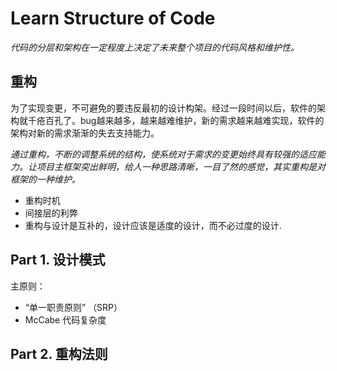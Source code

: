 # Learn Structure of Code
*代码的分层和架构在一定程度上决定了未来整个项目的代码风格和维护性。*

## 重构
为了实现变更，不可避免的要违反最初的设计构架。经过一段时间以后，软件的架构就千疮百孔了。bug越来越多，越来越难维护，新的需求越来越难实现，软件的架构对新的需求渐渐的失去支持能力。

*通过重构，不断的调整系统的结构，使系统对于需求的变更始终具有较强的适应能力。让项目主框架突出鲜明，给人一种思路清晰，一目了然的感觉，其实重构是对框架的一种维护。*

* 重构时机
* 间接层的利弊
* 重构与设计是互补的，设计应该是适度的设计，而不必过度的设计.


## Part 1. 设计模式

主原则：
* “单一职责原则” （SRP）
* McCabe 代码复杂度



## Part 2. 重构法则


